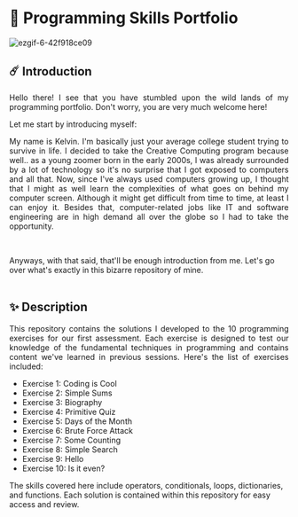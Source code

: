 # 💫 Programming Skills Portfolio


              
![ezgif-6-42f918ce09](https://github.com/user-attachments/assets/a40bf03d-9f07-4506-a2e4-07945f24508d)



## ☄️ Introduction

<p align="justify"> Hello there! I see that you have stumbled upon the wild lands of my programming portfolio. Don't worry, you are very much welcome here! </p>

Let me start by introducing myself:

<p align="justify"> My name is Kelvin. I'm basically just your average college student trying to survive in life. I decided to take the Creative Computing program because well.. as a young zoomer born in the early 2000s, I was already surrounded by a lot of technology so it's no surprise that I got exposed to computers and all that. Now, since I've always used computers growing up, I thought that I might as well learn the complexities of what goes on behind my computer screen. Although it might get difficult from time to time, at least I can enjoy it. Besides that, computer-related jobs like IT and software engineering are in high demand all over the globe so I had to take the opportunity. </p>
<br>

Anyways, with that said, that'll be enough introduction from me. Let's go over what's exactly in this bizarre repository of mine.
<br>
<br>

## ✨ Description

    
<p align="justify"> This repository contains the solutions I developed to the 10 programming exercises for our first assessment. Each exercise is designed to test our knowledge of the fundamental techniques in programming and contains content we've learned in previous sessions. Here's the list of exercises included: </p>


- Exercise 1: Coding is Cool
- Exercise 2: Simple Sums
- Exercise 3: Biography
- Exercise 4: Primitive Quiz
- Exercise 5: Days of the Month
- Exercise 6: Brute Force Attack
- Exercise 7: Some Counting
- Exercise 8: Simple Search
- Exercise 9: Hello
- Exercise 10: Is it even?


The skills covered here include operators, conditionals, loops, dictionaries, and functions. Each solution is contained within this repository for easy access and review.
